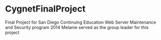 # CygnetFinalProject
Final Project for San Diego Continuing Education Web Server Maintenance and Security program 2014
Melanie served as the group leader for this project
